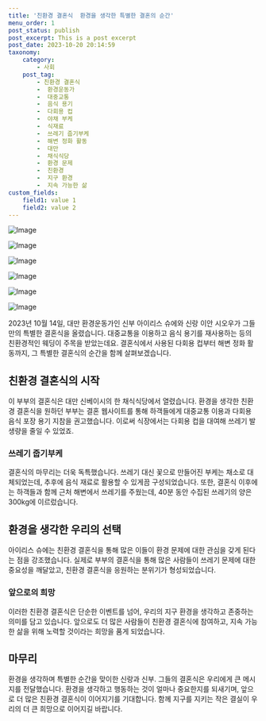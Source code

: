 ```yaml
---
title: '친환경 결혼식  환경을 생각한 특별한 결혼의 순간'
menu_order: 1
post_status: publish
post_excerpt: This is a post excerpt
post_date: 2023-10-20 20:14:59
taxonomy:
    category:
        - 사회
    post_tag:
        - 친환경 결혼식
        -  환경운동가
        -  대중교통
        -  음식 용기
        -  다회용 컵
        -  야채 부케
        -  식재료
        -  쓰레기 줍기부케
        -  해변 정화 활동
        -  대만
        -  채식식당
        -  환경 문제
        -  친환경
        -  지구 환경
        -  지속 가능한 삶
custom_fields:
    field1: value 1
    field2: value 2
---
```


![Image](https://imgnews.pstatic.net/image/028/2024/02/06/0002676011_001_20240206221512773.jpg?type=w647)

![Image](https://imgnews.pstatic.net/image/028/2024/02/06/0002676011_002_20240206221512805.jpg?type=w647)

![Image](https://imgnews.pstatic.net/image/028/2024/02/06/0002676011_003_20240206221512840.jpg?type=w647)

![Image](https://imgnews.pstatic.net/image/028/2024/02/06/0002676011_004_20240206221512865.jpg?type=w647)

![Image](https://imgnews.pstatic.net/image/028/2024/02/06/0002676011_005_20240206221512893.jpg?type=w647)

![Image](https://imgnews.pstatic.net/image/028/2024/02/06/0002676011_006_20240206221512928.jpg?type=w647)


2023년 10월 14일, 대만 환경운동가인 신부 아이리스 슈에와 신랑 이안 시오우가 그들만의 특별한 결혼식을 올렸습니다. 대중교통을 이용하고 음식 용기를 재사용하는 등의 친환경적인 웨딩이 주목을 받았는데요. 결혼식에서 사용된 다회용 컵부터 해변 정화 활동까지, 그 특별한 결혼식의 순간을 함께 살펴보겠습니다.

## 친환경 결혼식의 시작
이 부부의 결혼식은 대만 신베이시의 한 채식식당에서 열렸습니다. 환경을 생각한 친환경 결혼식을 원하던 부부는 결혼 웹사이트를 통해 하객들에게 대중교통 이용과 다회용 음식 포장 용기 지참을 권고했습니다. 이로써 식장에서는 다회용 컵을 대여해 쓰레기 발생량을 줄일 수 있었죠.

### 쓰레기 줍기부케
결혼식의 마무리는 더욱 독특했습니다. 쓰레기 대신 꽃으로 만들어진 부케는 채소로 대체되었는데, 추후에 음식 재료로 활용할 수 있게끔 구성되었습니다. 또한, 결혼식 이후에는 하객들과 함께 근처 해변에서 쓰레기를 주웠는데, 40분 동안 수집된 쓰레기의 양은 300kg에 이르렀습니다.

## 환경을 생각한 우리의 선택
아이리스 슈에는 친환경 결혼식을 통해 많은 이들이 환경 문제에 대한 관심을 갖게 된다는 점을 강조했습니다. 실제로 부부의 결혼식을 통해 많은 사람들이 쓰레기 문제에 대한 중요성을 깨달았고, 친환경 결혼식을 응원하는 분위기가 형성되었습니다.

### 앞으로의 희망
이러한 친환경 결혼식은 단순한 이벤트를 넘어, 우리의 지구 환경을 생각하고 존중하는 의미를 담고 있습니다. 앞으로도 더 많은 사람들이 친환경 결혼식에 참여하고, 지속 가능한 삶을 위해 노력할 것이라는 희망을 품게 되었습니다.

## 마무리
환경을 생각하며 특별한 순간을 맞이한 신랑과 신부. 그들의 결혼식은 우리에게 큰 메시지를 전달했습니다. 환경을 생각하고 행동하는 것이 얼마나 중요한지를 되새기며, 앞으로 더 많은 친환경 결혼식이 이어지기를 기대합니다. 함께 지구를 지키는 작은 결실이 우리의 더 큰 희망으로 이어지길 바랍니다.

